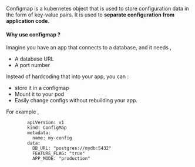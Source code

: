 Configmap is a kubernetes object that is used to store configuration data in the form of key-value pairs. It is used to **separate configuration from application code.** 



#### Why use configmap ?


Imagine you have an app that connects to a database, and it needs , 

* A database URL 
* A port number


Instead of hardcoding that into your app, you can : 

- store it in a configmap
- Mount it to your pod 
- Easily change configs without rebuilding your app. 


For example ,

			apiVersion: v1
			kind: ConfigMap
			metadata:
			  name: my-config
			data:
			  DB_URL: "postgres://mydb:5432"
			  FEATURE_FLAG: "true"
			  APP_MODE: "production"



